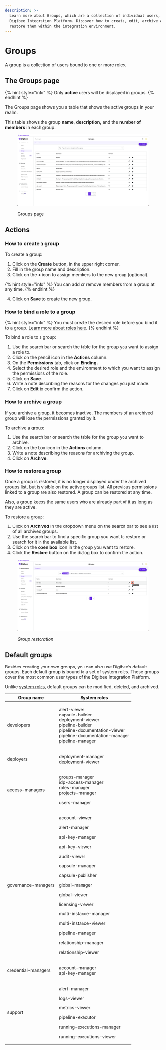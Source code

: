 ```yaml
---
description: >-
  Learn more about Groups, which are a collection of individual users, in the
  Digibee Integration Platform. Discover how to create, edit, archive and
  restore them within the integration environment.
---
```


# Groups

A group is a collection of users bound to one or more roles.

## The Groups page

{% hint style="info" %}
Only **active** users will be displayed in groups.
{% endhint %}

The Groups page shows you a table that shows the active groups in your realm.&#x20;

This table shows the group **name**, **description,** and the **number of members** in each group.

<figure><img src="../../.gitbook/assets/image (21) (1).png" alt="Digibee&#x27;s groups page. A table displays each group name, its number of members and action buttons to edit an archive the group."><figcaption><p>Groups page</p></figcaption></figure>

## Actions

### How to create a group

To create a group:

1. Click on the **Create** button, in the upper right corner.
2. Fill in the group name and description.
3. Click on the **+** icon to assign members to the new group (optional).

{% hint style="info" %}
You can add or remove members from a group at any time.
{% endhint %}

4. Click on **Save** to create the new group.

### How to bind a role to a group

{% hint style="info" %}
You must create the desired role before you bind it to a group. [Learn more about roles here](https://docs.digibee.com/documentation/administration/new-access-control/access-control-roles).&#x20;
{% endhint %}

To bind a role to a group:

1. Use the search bar or search the table for the group you want to assign a role to.
2. Click on the pencil icon in the **Actions** column.
3. On the **Permissions** tab, click on **Binding.**
4. Select the desired role and the environment to which you want to assign the permissions of the role.
5. Click on **Save.**
6. Write a note describing the reasons for the changes you just made.
7. Click on **Edit** to confirm the action.

### How to archive a group

If you archive a group, it becomes inactive. The members of an archived group will lose the permissions granted by it.

To archive a group:

1. Use the search bar or search the table for the group you want to archive.
2. Click on the box icon in the **Actions** column.
3. Write a note describing the reasons for archiving the group.
4. Click on **Archive**.

### How to restore a group

Once a group is restored, it is no longer displayed under the archived groups list, but is visible on the active groups list. All previous permissions linked to a group are also restored. A group can be restored at any time.

Also, a group keeps the same users who are already part of it as long as they are active.

To restore a group:

1. Click on **Archived** in the dropdown menu on the search bar to see a list of all archived groups.
2. Use the search bar to find a specific group you want to restore or search for it in the available list.
3. Click on the **open box** icon in the group you want to restore.
4. Click the **Restore** button on the dialog box to confirm the action.

<figure><img src="../../.gitbook/assets/image (23) (1).png" alt=""><figcaption><p><em>Group restoration</em></p></figcaption></figure>

## Default groups

Besides creating your own groups, you can also use Digibee’s default groups. Each default group is bound to a set of system roles. These groups cover the most common user types of the Digibee Integration Platform.

Unlike [system roles](https://docs.digibee.com/documentation/administration/new-access-control/access-control-roles), default groups can be modified, deleted, and archived.

| Group name          | System roles                                                                                                                                                                                                                                                                                                                                               |
| ------------------- | ---------------------------------------------------------------------------------------------------------------------------------------------------------------------------------------------------------------------------------------------------------------------------------------------------------------------------------------------------------- |
| developers          | <p>alert-viewer <br>capsule-builder <br>deployment-viewer <br>pipeline-builder <br>pipeline-documentation-viewer <br>pipeline-documentation-manager <br>pipeline-manager</p>                                                                                                                                                                               |
| deployers           | <p>deployment-manager <br>deployment-viewer</p>                                                                                                                                                                                                                                                                                                            |
| access-managers     | <p>groups-manager <br>idp-access-manager <br>roles-manager <br>projects-manager</p><p>users-manager</p>                                                                                                                                                                                                                                                    |
| governance-managers | <p>account-viewer</p><p>alert-manager</p><p>api-key-manager</p><p>api-key-viewer</p><p>audit-viewer</p><p>capsule-manager</p><p>capsule-publisher</p><p>global-manager</p><p>global-viewer</p><p>licensing-viewer</p><p>multi-instance-manager</p><p>multi-instance-viewer</p><p>pipeline-manager</p><p>relationship-manager</p><p>relationship-viewer</p> |
| credential-managers | <p>account-manager<br>api-key-manager</p>                                                                                                                                                                                                                                                                                                                  |
| support             | <p>alert-manager</p><p>logs-viewer</p><p>metrics-viewer</p><p>pipeline-executor</p><p>running-executions-manager</p><p>running-executions-viewer</p>                                                                                                                                                                                                       |
